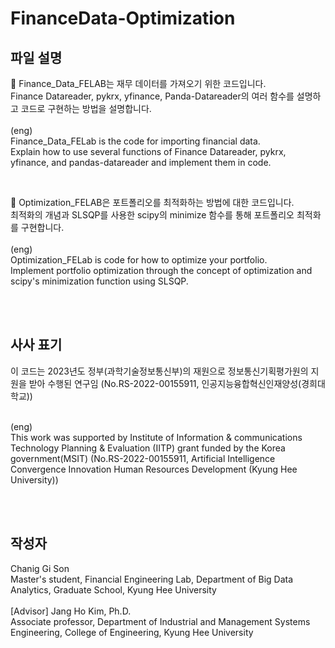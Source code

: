 # FinanceData-Optimization

## 파일 설명
📃 Finance_Data_FELAB는 재무 데이터를 가져오기 위한 코드입니다. <br>
Finance Datareader, pykrx, yfinance, Panda-Datareader의 여러 함수를 설명하고 코드로 구현하는 방법을 설명합니다. <br>
<br> (eng) <br>
Finance_Data_FELab is the code for importing financial data. <br>
Explain how to use several functions of Finance Datareader, pykrx, yfinance, and pandas-datareader and implement them in code. <br>

<br>

📃 Optimization_FELAB은 포트폴리오를 최적화하는 방법에 대한 코드입니다. <br>
최적화의 개념과 SLSQP를 사용한 scipy의 minimize 함수를 통해 포트폴리오 최적화를 구현합니다. <br>
<br> (eng) <br>
Optimization_FELab is code for how to optimize your portfolio. <br>
Implement portfolio optimization through the concept of optimization and scipy's minimization function using SLSQP. <br>

<br>
<br>

## 사사 표기
이 코드는 2023년도 정부(과학기술정보통신부)의 재원으로 정보통신기획평가원의 지원을 받아 수행된 연구임 (No.RS-2022-00155911, 인공지능융합혁신인재양성(경희대학교)) <br>

<br> (eng) <br>
This work was supported by Institute of Information & communications Technology Planning & Evaluation (IITP) grant funded by the Korea government(MSIT) (No.RS-2022-00155911, Artificial Intelligence Convergence Innovation Human Resources Development (Kyung Hee University)) <br>

<br>
<br>

## 작성자 <br>
Chanig Gi Son<br>
Master's student, Financial Engineering Lab, Department of Big Data Analytics, Graduate School, Kyung Hee University<br>
<br>
[Advisor] Jang Ho Kim, Ph.D.<br>
Associate professor, Department of Industrial and Management Systems Engineering, College of Engineering, Kyung Hee University <br>
